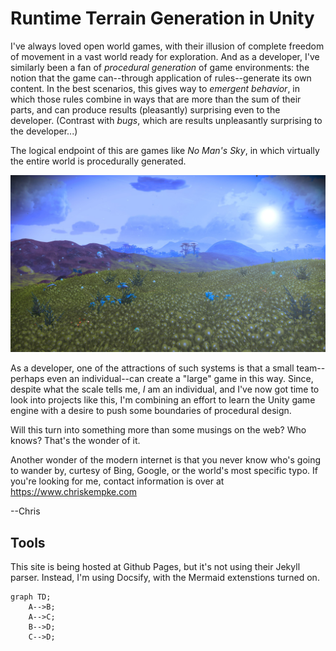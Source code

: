 # Runtime Terrain Generation in Unity
I've always loved open world games, with their illusion of complete freedom of movement in a vast world ready for exploration.    And as a 
developer, I've similarly been a fan of _procedural generation_ of game environments: the notion that the game can--through application of rules--generate
its own content.    In the best scenarios, this gives way to _emergent behavior_, in which those rules combine in ways that are more than the sum of their
parts, and can produce results (pleasantly) surprising even to the developer.  (Contrast with _bugs_, which are results unpleasantly surprising to the developer...)

The logical endpoint of this are games like _No Man's Sky_, in which virtually the entire world is procedurally generated.

![No Man's Sky](/media/no-mans-sky-1.jpg)

As a developer, one of the attractions of such systems is that a small team--perhaps even an individual--can create a "large" game in this way.   Since, despite what the scale tells me, *I* am an individual, and I've now got time to look into projects like this, I'm combining an effort to learn the Unity game engine with a desire to push some boundaries of procedural design.

Will this turn into something more than some musings on the web?   Who knows?   That's the wonder of it.

Another wonder of the modern internet is that you never know who's going to wander by, curtesy of Bing, Google, or the world's most specific typo.    If you're looking for me, contact information is over at https://www.chriskempke.com

--Chris


## Tools

This site is being hosted at Github Pages, but it's not using their Jekyll parser.  Instead, I'm using Docsify, with the Mermaid extenstions turned on.

```mermaid
graph TD;
    A-->B;
    A-->C;
    B-->D;
    C-->D;
```
